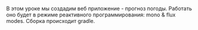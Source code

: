 В этом уроке мы создадим веб приложение - прогноз погоды. Работать оно будет в режиме реактивного программирования: mono & flux modes.
Сборка происходит gradle.
